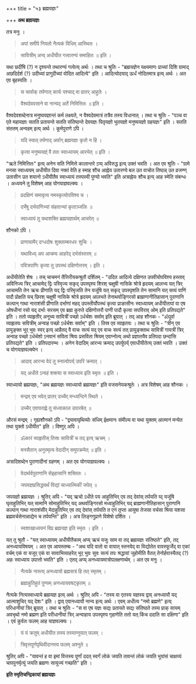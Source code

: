 +++
title = "५३ ब्रह्मयज्ञः"

+++
**अथ ब्रह्मयज्ञः**

तत्र मनुः ।

> अपां समीपे नियतो नैत्यकं विधिम् आस्थितः ।

> सावित्रीम् अप्य् अधीयीत गत्वारण्यं समाहितः ॥ इति ।

यथा छदींषि (?) न दृश्यन्ते तथारण्यं गत्वेत्य् अर्थः । तथा च श्रुतिः - "ब्रह्मयज्ञेन यक्ष्यमाणः प्राच्यां दिशि ग्रामाद् अछदिर्दर्श (?) उदीच्यां प्रागुदीच्यां वोदित आदित्ये" इति । आदित्योदयाद् ऊर्धं नोदितमात्र इत्य् अर्थः । अत एव बृहस्पतिः ।

> स चार्वाक् तर्पणात् कार्यः पश्चाद् वा प्रातर् आहुतेः ।

> वैश्वदेववसाने वा नान्यद् अर्ते निमित्तितः ॥ इति ।

वैश्वदेवशब्देनात्र मनुष्ययज्ञान्तं कर्म लक्ष्यते, न वैश्वदेवमात्रं तत्रैव तस्य विधानात् । तथा च श्रुतिः -  "पञ्च वा एते महायज्ञाः सतति प्रतायन्ते सतति संतिष्ठन्ते देवयज्ञः पितृयज्ञो भुतयज्ञो मनुष्ययज्ञो ग्रहयज्ञः" इति । सतति संततम् अन्वहम् इत्य् अर्थः । कूर्मपुराणे ऽपि ।

> यदि स्यात् तर्पणाद् अर्वाग् ब्रह्मयज्ञः कृतो न हि ।

> कृत्वा मनुष्ययज्ञ्ं वै ततः स्वाध्यायम् आरभेत् ॥ इति ।

"ऋते निमित्तितः" इत्य् अनेन सति निमित्ते कालान्तरे ऽप्य् अविरुद्ध इत्य् उक्तं भवति । अत एव श्रुतिः -  "ग्रामे मनसा स्वाध्ययम् अधीयीत दिवा नक्तं वेति ह स्माह शौच आह्नेय उतारण्ये बल उत वाचोत तिष्ठन्न् उत व्रजण्ण् उतासीन उत शयानो ऽधीयीतैव स्वाध्यायं तस्पस्वी पुण्यो भवति" इति अत्राह्नेयः शौच इत्य् आह स्मेति संबन्धः । अध्ययने तु विशेषम् आह योगयाज्ञवल्क्यः । 

> प्रदक्षिणं समावृत्य नमस्कृत्योपविश्य च ।

> दर्भेषु दर्भपाणिभ्यां संहताभ्यां कृताञ्जलिः ॥

> स्वाध्यायं तु यथाशक्ति ब्रह्मयज्ञार्थम् आचरेत् ॥

शौनको ऽपि ।

> प्राणायामैर् दग्धदोषः शुक्लाम्बरधरः शुचिः ।

> यथाविध्य् अप आचम्य आहरेद् दर्भसंस्तरम् ॥

> पवित्रपाणिः कृत्वा तु उपस्थं दक्षिणोत्तरम् । इति ।

अधीयीतेति शेषः । तच् चाचमनं तैत्तिरीयकश्रुतौ दर्शितम् -  "उदित आदित्ये दक्षिणत उपवीयोपविश्य हस्ताव् अविनिज्य त्रिर् आचामेद् द्विः परिमृज्य सकृद् उपस्पृश्य शिरश् चक्षुषी नासिके श्रोत्रे हृदयम् आलभ्य यत् त्रिर् आचामति तेन ऋचः प्रीणाति यद् द्विः परिमृजति तेन यजूंषि यत् सकृद् उपस्पृशति तेन सामानि यत् सव्यं पाणिं पादौ प्रोक्षति यच् छिरश् चक्षुषी नासिके श्रोत्रे हृदयम् आलभते तेनाथर्वाङ्गिरसो ब्राह्मणानीतिहासान् पुराणानि कल्पान् गाथा नाराशंसी प्रीणाति दर्भाणां महद् उपस्तीर्योपस्थं कृत्वा प्राङासीनः स्वाध्यायम् अधीयीतापां वा एष ओषधीनां रसो यद् दर्भाः सरसम् एव ब्रह्म कुरुते दक्षिणोत्तरौ पाणी पादौ कृत्वा सपविराव् ओम् इति प्रतिपद्यते" इति । ततो व्याहृतीर् अनूच्य सावित्रीं पच्छो ऽर्धर्चशः सर्वाम् इति ब्रूयात् । तद् आह शौनकः -  "ॐपूर्वा व्याहृतयः सवित्रीम् अन्वाह पच्छो ऽर्धर्चशः सर्वाम्" इति । तिस्र एव व्याहृतयः । तथा च श्रुतिः -  "त्रीन् एव प्रायुङ्क्त भूर् भुवः स्वर् इत्य् आहैतद् वै वाचः सत्यं यद् एव वाचः सत्यं तत् प्रायुङ्क्ताथ सावित्रीं गायत्रीं त्रिर् अन्वाह पच्छो ऽर्धर्चशो ऽनवानं सविता श्रियः प्रसविता श्रियम् एवाप्नोत्य् अथो प्रज्ञातयैव प्रतिपदा छन्दांसि प्रतिपद्यते" इति । प्रतिपदारम्भः । अनेन वेदादिम् आरभ्य क्रमाद् उपर्युपर्य् एवाधीयीतेत्य् उक्तं भवति । उक्तं च योगयाज्ञवल्क्येन ।

> आदाव् आरभ्य वेदं तु स्नात्वोपर्य् उपरि क्रमात् ।

> यद् अधीते ऽन्वहं शक्त्या स स्वाध्याय इति स्मृतः ॥ इति ।

स्वाध्यायो ब्रह्मयज्ञः, "अथ ब्रह्मयज्ञः स्वाध्यायो ब्रह्मयज्ञः" इति वजसनेयकश्रुतेः । अत्र विशेषम् आह शौनकः ।

> मन्द्रम् एव भवेत् प्रातर् उच्चैर् मन्ध्यन्दिने स्थिते ।

> उच्चैर् एवापराह्णे तु संध्याकाल उपारबेत् ॥

औरसं मन्द्रम् । गृह्यशौनको ऽपि -  "द्व्यावापृथिव्योः संधिम् ईक्षमानः संमील्य वा यथा युक्तम् आत्मानं मन्येत तथा युक्तो ऽधीयीत" इति । विष्णुर् अपि ।

> ॐकारं व्याहृतीस् तिस्रः सावित्रीं च तद् इत्य् ऋचम् ।

> मनसैतान् अनुस्मृत्य वेदादीन् समुपक्रमेत् ॥ इति ।

अत्रादिशब्देन पुराणादीनां ग्रहणम् । अत एव योगयाज्ञवल्क्यः ।

> वेदार्थर्वपुराणानि सेइहासानि शक्तितः ।

> जपयज्ञप्रसिद्ध्यर्थं विद्यां चाध्यात्मिकीं जपेत् ॥

जपयज्ञो ब्रह्मयज्ञः । श्रुतिर् अपि -  "यद् ऋचो ऽधीते पय आहुतिभिर् एव तद् देवांस् तर्पयति य्द् यजूंषि घृताहुतिभिर् यत् सामानि सोमाहुतिभिर् यद् अथर्वाङ्गिरसो मध्वाहुतिभिर् यद् ब्राह्मणानीतिहासान् पुराणानि कल्पान् गाथा नाराशंसीर् मेदाहुतिभिर् एव तद् देवांस् तर्पयति त एनं तृप्ता आयुषा तेजसा वर्चसा श्रिया यशसा ब्रह्मवर्चसेनान्नाद्येन च तर्पयन्ति" इति । अत्र लिङ्गगुप्राणे विशेषो दर्शितः ।

> स्वशाखाध्ययनं विप्र ब्रह्मयज्ञ इति स्मृतः । इति ।

यत् तु श्रुतौ -  "यत् स्वाध्यायम् अधीयीतैकाम् अप्य् ऋचं यजुः साम वा तद् ब्रह्मयज्ञः संतिष्ठते" इति, तद् अनध्यायविषयम् । अत एव आपस्तम्बः -  "अथ यदि वातो वा वायात् स्तनयेद् वा विद्योतेत वावस्फूर्जेद् वा एकां वर्चम् एकं वा यजुर् एकं वा सावाभिव्याहरेत् भूर् भुवः सुवः सत्यं तपः श्रद्धायां जुहोमीति वैतत् तेनोर्हवास्यैतद् (?) अहः स्वाध्याय उपात्तो भवति" इति । एतद् अप्य् अनध्यायमात्रोपलक्षणार्थम् । अत एव मनुः ।

> नैत्यके नास्त्य् अनध्यायो ब्रह्मसत्रं हि तत् स्मृतम् ।

> ब्रह्माहुतिहुतं पुण्यम् अनध्यायवषट्कृतम् ॥

नैत्यके नित्यस्वाध्याये ब्रह्मयज्ञ इत्य् अर्थः । श्रुतिर् अपि -  "तस्य वा एतस्य यज्ञस्य द्वाव् अनध्यायौ यद् आत्माशुचिर् यद् देशः" इति । द्वाव् एवानध्यायौ नान्य इत्य् अर्थः । एवम् अधीत्य "नमो ब्रह्मणे" इत्य् परिधानीयां त्रिर् ब्रूयात् । तथा च श्रुतिः -  "स वा एष यज्ञः सद्यः प्रतायते सद्यः संतिष्ठते तस्य प्राक् सायम् अवभृथो नमो ब्रह्मण इति परीधानीयां त्रिर् अन्वाहाय उपस्पृश्य गृहाणेति ततो यत् किंच ददाति सा दक्षिणा" इति । एवं कुर्वतः फलम् आह याज्ञवल्क्यः ।

> यं यं क्रतुम् अधीयीत तस्य तस्याप्नुयात् फलम् ।

> त्रिवृत्तपूर्णपृथिवीदानस्य फलम् अश्नुते ॥

श्रुतिर् अपि -  "यावन्तं ह वा इमां वित्तस्य पूर्णां ददत् स्वर्गं लोकं जयति तावन्तं लोकं जयति भूयांसं चाक्षय्यं चापपुनर्मृत्युं जयति ब्रह्मणः सायुज्यं गच्छति" इति ।

**इति स्मृतिचन्द्रिकायां ब्रह्मयज्ञः**
